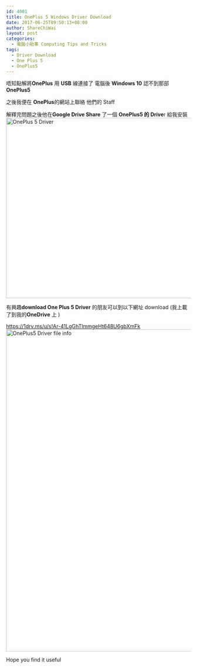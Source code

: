 ```yaml
---
id: 4001
title: OnePlus 5 Windows Driver Download
date: 2017-06-25T09:50:13+08:00
author: ShareChiWai
layout: post
categories:
  - 電腦小貼事 Computing Tips and Tricks
tags:
  - Driver Download
  - One Plus 5
  - OnePlus5
---
```


唔知點解將**OnePlus** 用 **USB** 線連接了 電腦後 **Windows 10** 認不到那部 **OnePlus5**

之後我便在 **OnePlus**的網站上聯絡 他們的 Staff

解釋完問題之後他在**Google Drive Share** 了一個 **OnePlus5 的 Drive**r 給我安裝  
[<img class="alignnone size-full wp-image-4002" src="https://i0.wp.com/blog.sharechiwai.com/wp-content/uploads/2017/06/oneplus5.png?resize=625%2C492" alt="OnePlus 5 Driver" width="625" height="492" sizes="(max-width: 625px) 100vw, 625px" data-recalc-dims="1" />](https://i0.wp.com/blog.sharechiwai.com/wp-content/uploads/2017/06/oneplus5.png)

有興趣**download One Plus 5 Driver** 的朋友可以到以下網址 download (我上載了到我的**OneDrive** 上 )

<https://1drv.ms/u/s!Ar-41LgGhTlmmgeHt648U6gbXmFk>
[<img class="alignnone size-full wp-image-4003" src="https://i2.wp.com/blog.sharechiwai.com/wp-content/uploads/2017/06/OnePlus5Info.png?resize=625%2C879" alt="OnePlus5 Driver file info" width="625" height="879" sizes="(max-width: 625px) 100vw, 625px" data-recalc-dims="1" />](https://i2.wp.com/blog.sharechiwai.com/wp-content/uploads/2017/06/OnePlus5Info.png)

Hope you find it useful
